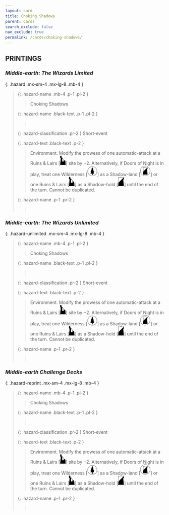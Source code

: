 ```yaml
---
layout: card
title: Choking Shadows
parent: Cards
search_exclude: false
nav_exclude: true
permalink: /cards/choking-shadows/
---
```


## PRINTINGS


### _Middle-earth: The Wizards Limited_

{: .hazard .mx-sm-4 .mx-lg-8 .mb-4 }
> {: .hazard-name .mb-4 .p-1 .pl-2 }
> > <div class="hazard-mp"></div>
> > <div class="card-name">Choking Shadows</div>
>
> {: .hazard-name .black-text .p-1 .pl-2 }
> > &nbsp;
>
> {: .hazard-classification .pr-2 }
> Short-event
>
> {: .hazard-text .black-text .p-2 }
> > Environment. Modify the prowess of one automatic-attack at a Ruins & Lairs \[![](/assets/images/ruinlair.svg)] site by +2. Alternatively, if Doors of Night is in play, treat one Wilderness \[![](/assets/images/wilderness.svg)] as a Shadow-land \[![](/assets/images/shadow-land.svg)] or one Ruins & Lairs \[![](/assets/images/ruinlair.svg)] as a Shadow-hold \[![](/assets/images/shadow-hold.svg)] until the end of the turn. Cannot be duplicated. 
>
> {: .hazard-name .p-1 .pr-2 }
> > <div class="card-shield"></div>
> > <div class="card-corruption">&nbsp;</div>

### _Middle-earth: The Wizards Unlimited_

{: .hazard-unlimited .mx-sm-4 .mx-lg-8 .mb-4 }
> {: .hazard-name .mb-4 .p-1 .pl-2 }
> > <div class="hazard-mp"></div>
> > <div class="card-name">Choking Shadows</div>
>
> {: .hazard-name .black-text .p-1 .pl-2 }
> > &nbsp;
>
> {: .hazard-classification .pr-2 }
> Short-event
>
> {: .hazard-text .black-text .p-2 }
> > Environment. Modify the prowess of one automatic-attack at a Ruins & Lairs \[![](/assets/images/ruinlair.svg)] site by +2. Alternatively, if Doors of Night is in play, treat one Wilderness \[![](/assets/images/wilderness.svg)] as a Shadow-land \[![](/assets/images/shadow-land.svg)] or one Ruins & Lairs \[![](/assets/images/ruinlair.svg)] as a Shadow-hold \[![](/assets/images/shadow-hold.svg)] until the end of the turn. Cannot be duplicated. 
>
> {: .hazard-name .p-1 .pr-2 }
> > <div class="card-shield"></div>
> > <div class="card-corruption-white">&nbsp;</div>

### _Middle-earth Challenge Decks_

{: .hazard-reprint .mx-sm-4 .mx-lg-8 .mb-4 }
> {: .hazard-name .mb-4 .p-1 .pl-2 }
> > <div class="hazard-mp"></div>
> > <div class="card-name">Choking Shadows</div>
>
> {: .hazard-name .black-text .p-1 .pl-2 }
> > &nbsp;
>
> {: .hazard-classification .pr-2 }
> Short-event
>
> {: .hazard-text .black-text .p-2 }
> > Environment. Modify the prowess of one automatic-attack at a Ruins & Lairs \[![](/assets/images/ruinlair.svg)] site by +2. Alternatively, if Doors of Night is in play, treat one Wilderness \[![](/assets/images/wilderness.svg)] as a Shadow-land \[![](/assets/images/shadow-land.svg)] or one Ruins & Lairs \[![](/assets/images/ruinlair.svg)] as a Shadow-hold \[![](/assets/images/shadow-hold.svg)] until the end of the turn. Cannot be duplicated. 
>
> {: .hazard-name .p-1 .pr-2 }
> > <div class="card-shield"></div>
> > <div class="card-corruption-white">&nbsp;</div>
